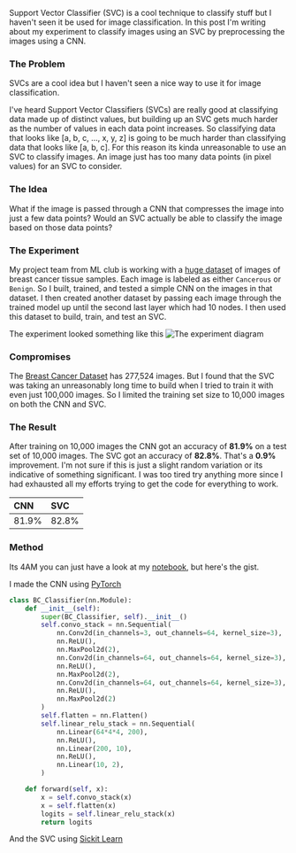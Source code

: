 Support Vector Classifier (SVC) is a cool technique to classify stuff but I haven't seen it be used for image classification. In this post I'm writing about my experiment to classify images using an SVC by preprocessing the images using a CNN.

### The Problem

SVCs are a cool idea but I haven't seen a nice way to use it for image classification.

I've heard Support Vector Classifiers (SVCs) are really good at classifying data made up of distinct values, but building up an SVC gets much harder as the number of values in each data point increases. So classifying data that looks like [a, b, c, ..., x, y, z] is going to be much harder than classifying data that looks like [a, b, c]. For this reason its kinda unreasonable to use an SVC to classify images. An image just has too many data points (in pixel values) for an SVC to consider.

### The Idea

What if the image is passed through a CNN that compresses the image into just a few data points? Would an SVC actually be able to classify the image based on those data points?

### The Experiment

My project team from ML club is working with a [huge dataset](https://www.kaggle.com/datasets/paultimothymooney/breast-histopathology-images) of images of breast cancer tissue samples. Each image is labeled as either `Cancerous` or `Benign`. So I built, trained, and tested a simple CNN on the images in that dataset. I then created another dataset by passing each image through the trained model up until the second last layer which had 10 nodes. I then used this dataset to build, train, and test an SVC.

The experiment looked something like this
![The experiment diagram](enhancing_cnns_using_svc/SVC_powered_by_CNN.png)

### Compromises

The [Breast Cancer Dataset](https://www.kaggle.com/datasets/paultimothymooney/breast-histopathology-images) has 277,524 images. But I found that the SVC was taking an unreasonably long time to build when I tried to train it with even just 100,000 images. So I limited the training set size to 10,000 images on both the CNN and SVC.

### The Result

After training on 10,000 images the CNN got an accuracy of **81.9%** on a test set of 10,000 images. The SVC got an accuracy of **82.8%**. That's a **0.9%** improvement. I'm not sure if this is just a slight random variation or its indicative of something significant. I was too tired try anything more since I had exhausted all my efforts trying to get the code for everything to work.

|CNN  |SVC
|:----|:--
|81.9%|82.8%

### Method

Its 4AM you can just have a look at my [notebook](https://github.com/RK22000/SVIC/blob/main/Scotty2.ipynb), but here's the gist.

I made the CNN using [PyTorch](https://pytorch.org/tutorials/beginner/basics/buildmodel_tutorial.html)

<div class='not-prose'>

```py
class BC_Classifier(nn.Module):
    def __init__(self):
        super(BC_Classifier, self).__init__()
        self.convo_stack = nn.Sequential(
            nn.Conv2d(in_channels=3, out_channels=64, kernel_size=3),
            nn.ReLU(),
            nn.MaxPool2d(2),
            nn.Conv2d(in_channels=64, out_channels=64, kernel_size=3),
            nn.ReLU(),
            nn.MaxPool2d(2),
            nn.Conv2d(in_channels=64, out_channels=64, kernel_size=3),
            nn.ReLU(),
            nn.MaxPool2d(2)
        )
        self.flatten = nn.Flatten()
        self.linear_relu_stack = nn.Sequential(
            nn.Linear(64*4*4, 200),
            nn.ReLU(),
            nn.Linear(200, 10),
            nn.ReLU(),
            nn.Linear(10, 2),
        )

    def forward(self, x):
        x = self.convo_stack(x)
        x = self.flatten(x)
        logits = self.linear_relu_stack(x)
        return logits
```

</div>

And the SVC using [Sickit Learn](https://scikit-learn.org/stable/modules/svm.html)
